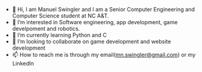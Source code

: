 - 👋 Hi, I am Manuel Swingler and I am a Senior Computer Engineering and Computer Science student at NC A&T.
- 👀 I’m interested in Software engineering, app development, game develpoment and robotics.
- 🌱 I’m currently learning Python and C
- 💞️ I’m looking to collaborate on game development and website development
- 📫 How to reach me is through my email(mn.swingler@gmail.com) or my LinkedIn
 
<!---
MNPSwingler/MNPSwingler is a ✨ special ✨ repository because its `README.md` (this file) appears on your GitHub profile.
You can click the Preview link to take a look at your changes.
--->
